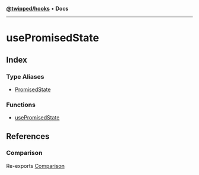 [**@twipped/hooks**](../README.md) • **Docs**

***

# usePromisedState

## Index

### Type Aliases

- [PromisedState](type-aliases/PromisedState.md)

### Functions

- [usePromisedState](functions/usePromisedState.md)

## References

### Comparison

Re-exports [Comparison](../useAsyncEffect/type-aliases/Comparison.md)
